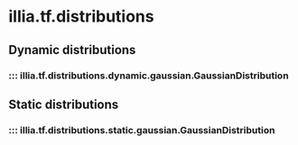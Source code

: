 # illia.tf.distributions

## Dynamic distributions

### ::: illia.tf.distributions.dynamic.gaussian.GaussianDistribution

## Static distributions

### ::: illia.tf.distributions.static.gaussian.GaussianDistribution
